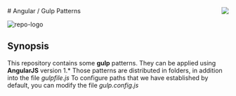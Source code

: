 <img src="https://github.com/natete/angular-matrix-gulp/blob/master/assets/img/logo-repo-mini.png" align="right" />
# Angular / Gulp Patterns

![repo-logo](https://github.com/natete/angular-matrix-gulp/blob/master/assets/img/logo-repo.png)

## Synopsis

This repository contains some **gulp** patterns. They can be applied using **AngularJS** version 1.*
Those patterns are distributed in folders, in addition into the file *gulpfile.js*
To configure paths that we have established by default, you can modify the file *gulp.config.js*


